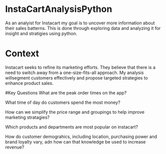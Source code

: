 # InstaCartAnalysisPython

As an analyist for Instacart my goal is to uncover more information about their sales batterns. This is done through exploring data and analyzing it for insight and stratigies using python.

# Context
Instacart seeks to refine its marketing efforts. They believe that there is a need to switch away from a one-size-fits-all approach. My analysis willsegment customers effectively and propose targeted strategies to enhance product sales.

#Key Questions
What are the peak order times on the app?

What time of day do customers spend the most money?

How can we simplify the price range and groupings to help improve marketing stratagies?

Which products and departments are most popular on instacart?

How do customer demograhics, including location, purchasing power and brand loyalty vary, adn how can that knowledge be used to increase revenue?

